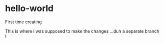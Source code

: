 # hello-world
First time creating 

This is where i was supposed to make the changes ...duh a separate branch !

